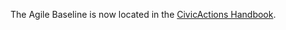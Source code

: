 The Agile Baseline is now located in the [CivicActions Handbook](https://github.com/CivicActions/handbook/tree/master/docs/how-we-work/agile-baseline).
